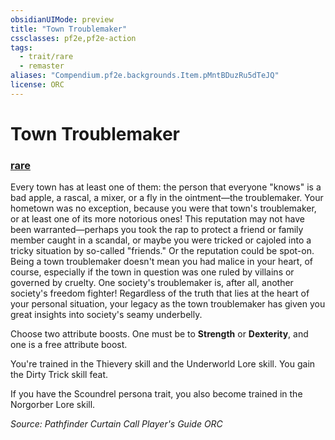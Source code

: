 ```yaml
---
obsidianUIMode: preview
title: "Town Troublemaker"
cssclasses: pf2e,pf2e-action
tags:
  - trait/rare
  - remaster
aliases: "Compendium.pf2e.backgrounds.Item.pMntBDuzRu5dTeJQ"
license: ORC
---
```

# Town Troublemaker

### [rare](rare "Rare Rarity Trait")






Every town has at least one of them: the person that everyone "knows" is a bad apple, a rascal, a mixer, or a fly in the ointment—the troublemaker. Your hometown was no exception, because you were that town's troublemaker, or at least one of its more notorious ones! This reputation may not have been warranted—perhaps you took the rap to protect a friend or family member caught in a scandal, or maybe you were tricked or cajoled into a tricky situation by so-called "friends." Or the reputation could be spot-on. Being a town troublemaker doesn't mean you had malice in your heart, of course, especially if the town in question was one ruled by villains or governed by cruelty. One society's troublemaker is, after all, another society's freedom fighter! Regardless of the truth that lies at the heart of your personal situation, your legacy as the town troublemaker has given you great insights into society's seamy underbelly.

Choose two attribute boosts. One must be to **Strength** or **Dexterity**, and one is a free attribute boost.

You're trained in the Thievery skill and the Underworld Lore skill. You gain the Dirty Trick skill feat.

If you have the Scoundrel persona trait, you also become trained in the Norgorber Lore skill.

*Source: Pathfinder Curtain Call Player's Guide*
*ORC*